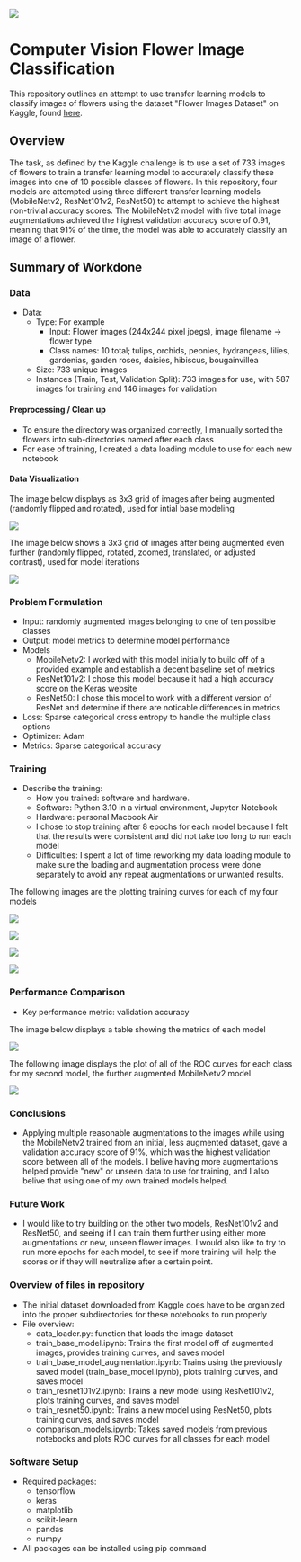 ![](UTA-DataScience-Logo.png)

# Computer Vision Flower Image Classification

This repository outlines an attempt to use transfer learning models to classify images of flowers using the dataset "Flower Images Dataset" on Kaggle, found [here](https://www.kaggle.com/datasets/aksha05/flower-image-dataset).

## Overview

The task, as defined by the Kaggle challenge is to use a set of 733 images of flowers to train a transfer learning model to accurately classify these images into one of 10 possible classes of flowers. In this repository, four models are attempted using three different transfer learning models (MobileNetv2, ResNet101v2, ResNet50) to attempt to achieve the highest non-trivial accuracy scores. The MobileNetv2 model with five total image augmentations achieved the highest validation accuracy score of 0.91, meaning that 91% of the time, the model was able to accurately classify an image of a flower.

## Summary of Workdone

### Data

* Data:
  * Type: For example
    * Input: Flower images (244x244 pixel jpegs), image filename -> flower type
    * Class names: 10 total; tulips, orchids, peonies, hydrangeas, lilies, gardenias, garden roses, daisies, hibiscus, bougainvillea
  * Size: 733 unique images
  * Instances (Train, Test, Validation Split): 733 images for use, with 587 images for training and 146 images for validation 

#### Preprocessing / Clean up

* To ensure the directory was organized correctly, I manually sorted the flowers into sub-directories named after each class
* For ease of training, I created a data loading module to use for each new notebook

#### Data Visualization

The image below displays as 3x3 grid of images after being augmented (randomly flipped and rotated), used for intial base modeling

![](images/image_augmentation.png) 

The image below shows a 3x3 grid of images after being augmented even further (randomly flipped, rotated, zoomed, translated, or adjusted contrast), used for model iterations

![](images/futher_augmented_grid.png) 

### Problem Formulation

* Input: randomly augmented images belonging to one of ten possible classes
* Output: model metrics to determine model performance
* Models
  * MobileNetv2: I worked with this model initially to build off of a provided example and establish a decent baseline set of metrics
  * ResNet101v2: I chose this model because it had a high accuracy score on the Keras website
  * ResNet50: I chose this model to work with a different version of ResNet and determine if there are noticable differences in metrics
* Loss: Sparse categorical cross entropy to handle the multiple class options
* Optimizer: Adam
* Metrics: Sparse categorical accuracy

### Training

* Describe the training:
  * How you trained: software and hardware.
  * Software: Python 3.10 in a virtual environment, Jupyter Notebook
  * Hardware: personal Macbook Air
  * I chose to stop training after 8 epochs for each model because I felt that the results were consistent and did not take too long to run each model
  * Difficulties: I spent a lot of time reworking my data loading module to make sure the loading and augmentation process were done separately to avoid any repeat augmentations or unwanted results.

The following images are the plotting training curves for each of my four models

![](images/base_model_plots.png)

![](images/augmentation_model_plots.png)

![](images/resnet101v2_model_plots.png)

![](images/resnet50_model_plots.png)

### Performance Comparison

* Key performance metric: validation accuracy

The image below displays a table showing the metrics of each model

![](images/metrics_table.png)

The following image displays the plot of all of the ROC curves for each class for my second model, the further augmented MobileNetv2 model

![](images/augmented_roc.png)

### Conclusions

* Applying multiple reasonable augmentations to the images while using the MobileNetv2 trained from an initial, less augmented dataset, gave a validation accuracy score of 91%, which was the highest validation score between all of the models. I belive having more augmentations helped provide "new" or unseen data to use for training, and I also belive that using one of my own trained models helped. 

### Future Work

* I would like to try building on the other two models, ResNet101v2 and ResNet50, and seeing if I can train them further using either more augmentations or new, unseen flower images. I would also like to try to run more epochs for each model, to see if more training will help the scores or if they will neutralize after a certain point.

### Overview of files in repository

* The initial dataset downloaded from Kaggle does have to be organized into the proper subdirectories for these notebooks to run properly
* File overview:
  * data_loader.py: function that loads the image dataset
  * train_base_model.ipynb: Trains the first model off of augmented images, provides training curves, and saves model
  * train_base_model_augmentation.ipynb: Trains using the previously saved model (train_base_model.ipynb), plots training curves, and saves model
  * train_resnet101v2.ipynb: Trains a new model using ResNet101v2, plots training curves, and saves model
  * train_resnet50.ipynb: Trains a new model using ResNet50, plots training curves, and saves model
  * comparison_models.ipynb: Takes saved models from previous notebooks and plots ROC curves for all classes for each model

### Software Setup
* Required packages:
  * tensorflow
  * keras
  * matplotlib
  * scikit-learn
  * pandas
  * numpy
* All packages can be installed using pip command
